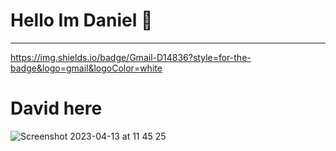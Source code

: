 # Hello Im Daniel 🫡
---

https://img.shields.io/badge/Gmail-D14836?style=for-the-badge&logo=gmail&logoColor=white


# David here 
![Screenshot 2023-04-13 at 11 45 25](https://user-images.githubusercontent.com/72522628/231841772-65f9b776-d0b8-4af1-8f5c-7bebbe262eed.jpg)
